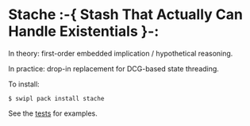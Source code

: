 # Stache :-{ Stash That Actually Can Handle Existentials }-:

In theory: first-order embedded implication / hypothetical reasoning.

In practice: drop-in replacement for DCG-based state threading.

To install:
```
$ swipl pack install stache
```

See the [tests](t/) for examples.


